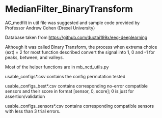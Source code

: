 # MedianFilter_BinaryTransform  

AC_medfilt in util file was suggested and sample code provided by Professor Andrew Cohen (Drexel University)

Database taken from https://github.com/ductai199x/eeg-deeplearning

Although it was called Binary Transform, the process when extrema choice (ext) = 2 for most function described convert the signal into 1, 0 and -1 for peaks, between, and valleys.

Most of the helper functions are in mb_ncd_utils.py

usable_configs*.csv contains the config permutation tested

usable_configs_best*.csv contains corresponding no-error compatible sensors and their score in format \[sensor, 0, score\]; 0 is just for assertion/validation

usable_configs_sensors*.csv contains corresponding compatible sensors with less than 3 trial errors. 
